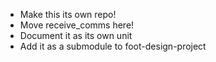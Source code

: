 - Make this its own repo!
- Move receive_comms here!
- Document it as its own unit
- Add it as a submodule to foot-design-project
